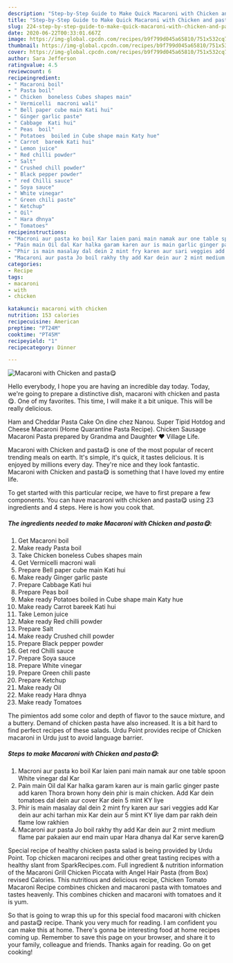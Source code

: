 ```yaml
---
description: "Step-by-Step Guide to Make Quick Macaroni with Chicken and pasta😋"
title: "Step-by-Step Guide to Make Quick Macaroni with Chicken and pasta😋"
slug: 224-step-by-step-guide-to-make-quick-macaroni-with-chicken-and-pasta
date: 2020-06-22T00:33:01.667Z
image: https://img-global.cpcdn.com/recipes/b9f799d045a65810/751x532cq70/macaroni-with-chicken-and-pasta😋-recipe-main-photo.jpg
thumbnail: https://img-global.cpcdn.com/recipes/b9f799d045a65810/751x532cq70/macaroni-with-chicken-and-pasta😋-recipe-main-photo.jpg
cover: https://img-global.cpcdn.com/recipes/b9f799d045a65810/751x532cq70/macaroni-with-chicken-and-pasta😋-recipe-main-photo.jpg
author: Sara Jefferson
ratingvalue: 4.5
reviewcount: 6
recipeingredient:
- " Macaroni boil"
- " Pasta boil"
- " Chicken  boneless Cubes shapes main"
- " Vermicelli  macroni wali"
- " Bell paper cube main Kati hui"
- " Ginger garlic paste"
- " Cabbage  Kati hui"
- " Peas  boil"
- " Potatoes  boiled in Cube shape main Katy hue"
- " Carrot  bareek Kati hui"
- " Lemon juice"
- " Red chilli powder"
- " Salt"
- " Crushed chill powder"
- " Black pepper powder"
- " red Chilli sauce"
- " Soya sauce"
- " White vinegar"
- " Green chili paste"
- " Ketchup"
- " Oil"
- " Hara dhnya"
- " Tomatoes"
recipeinstructions:
- "Macroni aur pasta ko boil Kar laien pani main namak aur one table spoon White vinegar dal Kar"
- "Pain main Oil dal Kar halka garam karen aur is main garlic ginger paste add karen Thora brown hony dein phir is main chicken. Add Kar dein tomatoes dal dein aur cover Kar dein 5 mint KY liye"
- "Phir is main masalay dal dein 2 mint fry karen aur sari veggies add Kar dein aur achi tarhan mix Kar dein aur 5 mint KY liye dam par rakh dein flame low rakhien"
- "Macaroni aur pasta Jo boil rakhy thy add Kar dein aur 2 mint medium flame par pakaien aur end main upar Hara dhanya dal Kar serve karen😋"
categories:
- Recipe
tags:
- macaroni
- with
- chicken

katakunci: macaroni with chicken 
nutrition: 153 calories
recipecuisine: American
preptime: "PT24M"
cooktime: "PT45M"
recipeyield: "1"
recipecategory: Dinner

---
```



![Macaroni with Chicken and pasta😋](https://img-global.cpcdn.com/recipes/b9f799d045a65810/751x532cq70/macaroni-with-chicken-and-pasta😋-recipe-main-photo.jpg)

Hello everybody, I hope you are having an incredible day today. Today, we're going to prepare a distinctive dish, macaroni with chicken and pasta😋. One of my favorites. This time, I will make it a bit unique. This will be really delicious.

Ham and Cheddar Pasta Cake On dine chez Nanou. Super Tipid Hotdog and Cheese Macaroni (Home Quarantine Pasta Recipe). Chicken Sausage Macaroni Pasta prepared by Grandma and Daughter ❤ Village Life.

Macaroni with Chicken and pasta😋 is one of the most popular of recent trending meals on earth. It's simple, it's quick, it tastes delicious. It is enjoyed by millions every day. They're nice and they look fantastic. Macaroni with Chicken and pasta😋 is something that I have loved my entire life.


To get started with this particular recipe, we have to first prepare a few components. You can have macaroni with chicken and pasta😋 using 23 ingredients and 4 steps. Here is how you cook that.

<!--inarticleads1-->

##### The ingredients needed to make Macaroni with Chicken and pasta😋:

1. Get  Macaroni boil
1. Make ready  Pasta boil
1. Take  Chicken  boneless Cubes shapes main
1. Get  Vermicelli  macroni wali
1. Prepare  Bell paper cube main Kati hui
1. Make ready  Ginger garlic paste
1. Prepare  Cabbage  Kati hui
1. Prepare  Peas  boil
1. Make ready  Potatoes  boiled in Cube shape main Katy hue
1. Make ready  Carrot  bareek Kati hui
1. Take  Lemon juice
1. Make ready  Red chilli powder
1. Prepare  Salt
1. Make ready  Crushed chill powder
1. Prepare  Black pepper powder
1. Get  red Chilli sauce
1. Prepare  Soya sauce
1. Prepare  White vinegar
1. Prepare  Green chili paste
1. Prepare  Ketchup
1. Make ready  Oil
1. Make ready  Hara dhnya
1. Make ready  Tomatoes


The pimientos add some color and depth of flavor to the sauce mixture, and a buttery. Demand of chicken pasta have also increased. It is a bit hard to find perfect recipes of these salads. Urdu Point provides recipe of Chicken macaroni in Urdu just to avoid language barrier. 

<!--inarticleads2-->

##### Steps to make Macaroni with Chicken and pasta😋:

1. Macroni aur pasta ko boil Kar laien pani main namak aur one table spoon White vinegar dal Kar
1. Pain main Oil dal Kar halka garam karen aur is main garlic ginger paste add karen Thora brown hony dein phir is main chicken. Add Kar dein tomatoes dal dein aur cover Kar dein 5 mint KY liye
1. Phir is main masalay dal dein 2 mint fry karen aur sari veggies add Kar dein aur achi tarhan mix Kar dein aur 5 mint KY liye dam par rakh dein flame low rakhien
1. Macaroni aur pasta Jo boil rakhy thy add Kar dein aur 2 mint medium flame par pakaien aur end main upar Hara dhanya dal Kar serve karen😋


Special recipe of healthy chicken pasta salad is being provided by Urdu Point. Top chicken macaroni recipes and other great tasting recipes with a healthy slant from SparkRecipes.com. Full ingredient &amp; nutrition information of the Macaroni Grill Chicken Piccata with Angel Hair Pasta (from Box) revised Calories. This nutritious and delicious recipe, Chicken Tomato Macaroni Recipe combines chicken and macaroni pasta with tomatoes and tastes heavenly. This combines chicken and macaroni with tomatoes and it is yum. 

So that is going to wrap this up for this special food macaroni with chicken and pasta😋 recipe. Thank you very much for reading. I am confident you can make this at home. There's gonna be interesting food at home recipes coming up. Remember to save this page on your browser, and share it to your family, colleague and friends. Thanks again for reading. Go on get cooking!
